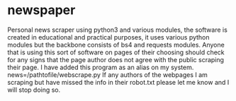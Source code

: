 # newspaper
Personal news scraper using python3 and various modules, the software is created in educational and practical purposes, it uses various python modules but the backbone consists of bs4 and requests modules. Anyone that is using this sort of software on pages of their choosing should check for any signs that the page author does not agree with the public scraping their page. I have added this 
program as an alias on my system. news=/pathtofile/webscrape.py
If any authors of the webpages I am scraping but have missed the info in their robot.txt please let me know and I will stop doing so.
